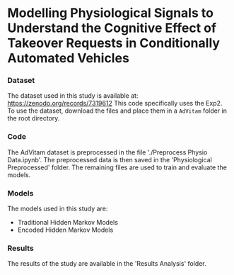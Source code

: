 # Modelling Physiological Signals to Understand the Cognitive Effect of Takeover Requests in Conditionally Automated Vehicles

### Dataset
The dataset used in this study is available at: https://zenodo.org/records/7319612
This code specifically uses the Exp2.
To use the dataset, download the files and place them in a `AdVitam` folder in the root directory. 

### Code
The AdVitam dataset is preprocessed in the file './Preprocess Physio Data.ipynb'. 
The preprocessed data is then saved in the 'Physiological Preprocessed' folder.
The remaining files are used to train and evaluate the models.

### Models
The models used in this study are:
- Traditional Hidden Markov Models 
- Encoded Hidden Markov Models

### Results
The results of the study are available in the 'Results Analysis' folder.

